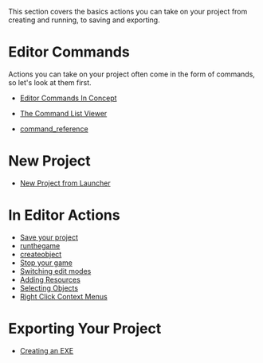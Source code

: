 This section covers the basics actions you can take on your project from creating and running, to saving and exporting.

 # Editor Commands


Actions you can take on your project often come in the form of commands, so let's look at them first.
- [Editor Commands In Concept](editorcommands/commands.md)

- [The Command List Viewer](editorcommands/command_list_viewer.md)

- [command_reference](../../../code_reference/command_reference.md)

 # New Project


- [New Project from Launcher](editorcommands/launchernewproject.md)

 # In Editor Actions

- [Save your project](editorcommands/savingproject.md)
- [runthegame](editorcommands/runthegame.md)
- [createobject](editorcommands/createobject.md)
- [Stop your game](editorcommands/stopgame.md)
- [Switching edit modes](editorcommands/switchingmode2dto3d.md)
- [Adding Resources](editorcommands/resourceadding.md)
- [Selecting Objects](editorcommands/selectobject.md)
- [Right Click Context Menus](editorcommands/rightclicksubmenu.md)

 # Exporting Your Project


- [Creating an EXE](editorcommands/exporting.md)
 

 